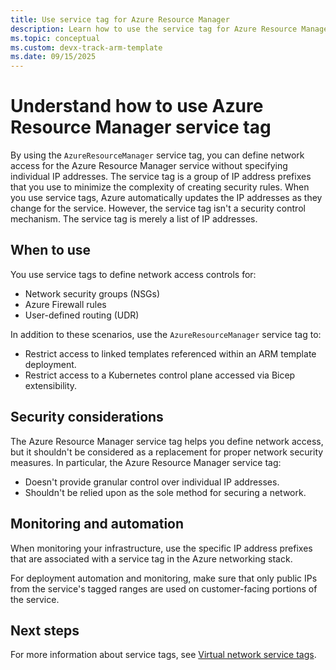 ```yaml
---
title: Use service tag for Azure Resource Manager
description: Learn how to use the service tag for Azure Resource Manager to create security rules that allow or deny traffic.
ms.topic: conceptual
ms.custom: devx-track-arm-template
ms.date: 09/15/2025
---
```


# Understand how to use Azure Resource Manager service tag

By using the `AzureResourceManager` service tag, you can define network access for the Azure Resource Manager service without specifying individual IP addresses. The service tag is a group of IP address prefixes that you use to minimize the complexity of creating security rules. When you use service tags, Azure automatically updates the IP addresses as they change for the service. However, the service tag isn't a security control mechanism. The service tag is merely a list of IP addresses.

## When to use

You use service tags to define network access controls for:

* Network security groups (NSGs)
* Azure Firewall rules
* User-defined routing (UDR)

In addition to these scenarios, use the `AzureResourceManager` service tag to:

* Restrict access to linked templates referenced within an ARM template deployment.
* Restrict access to a Kubernetes control plane accessed via Bicep extensibility.

## Security considerations

The Azure Resource Manager service tag helps you define network access, but it shouldn't be considered as a replacement for proper network security measures. In particular, the Azure Resource Manager service tag:

* Doesn't provide granular control over individual IP addresses.
* Shouldn't be relied upon as the sole method for securing a network.

## Monitoring and automation

When monitoring your infrastructure, use the specific IP address prefixes that are associated with a service tag in the Azure networking stack.

For deployment automation and monitoring, make sure that only public IPs from the service's tagged ranges are used on customer-facing portions of the service.

## Next steps

For more information about service tags, see [Virtual network service tags](../../virtual-network/service-tags-overview.md).
